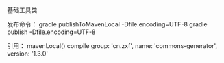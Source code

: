 基础工具类

发布命令：
gradle publishToMavenLocal -Dfile.encoding=UTF-8
gradle publish -Dfile.encoding=UTF-8

引用：
mavenLocal()
compile group: 'cn.zxf', name: 'commons-generator', version: '1.3.0'